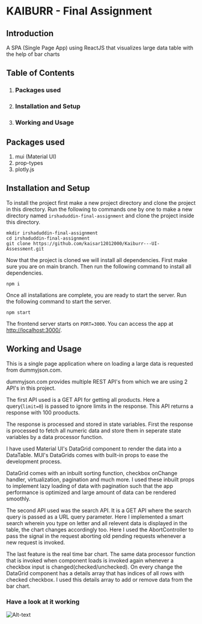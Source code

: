 # KAIBURR - Final Assignment

## Introduction

A SPA (Single Page App) using ReactJS that visualizes large data table with the help of bar charts

## Table of Contents

1. ### Packages used
2. ### Installation and Setup
3. ### Working and Usage

## Packages used

1. mui (Material UI)
2. prop-types
3. plotly.js

## Installation and Setup

To install the project first make a new project directory and clone the project in this directory.
Run the following to commands one by one to make a new directory named `irshaduddin-final-assignment` and clone the project inside this directory.
```
mkdir irshaduddin-final-assignment
cd irshaduddin-final-assignment
git clone https://github.com/kaisar12012000/Kaiburr---UI-Assessment.git
```

Now that the project is cloned we will install all dependencies. First make sure you are on main branch. Then run the following command to install all dependencies.
```
npm i
```

Once all installations are complete, you are ready to start the server. Run the following command to start the server.
```
npm start
```

The frontend server starts on `PORT=3000`. You can access the app at [http://localhost:3000/](http://localhost:3000/).

## Working and Usage

This is a single page application where on loading a large data is requested from dummyjson.com.

dummyjson.com provides multiple REST API's from which we are using 2 API's in this project.

The first API used is a GET API for getting all products. Here a query(`limit=0`) is passed to ignore limits in the response. This API returns a response with 100 prooducts.

The response is processed and stored in state variables. First the response is processed to fetch all numeric data and store them in seperate state variables by a data processor function.

I have used Material UI's DataGrid component to render the data into a DataTable. MUI's DataGrids comes with built-in props to ease the development process.

DataGrid comes with an inbuilt sorting function, checkbox onChange handler, virtualization, pagination and much more. I used these inbuilt props to implement lazy loading of data with pagination such that the app performance is optimized and large amount of data can be rendered smoothly.

The second API used was the search API. It is a GET API where the search query is passed as a URL query parameter. Here I implemented a smart search wherein you type on letter and all relevent data is displayed in the table, the chart changes accordingly too. Here I used the AbortController to pass the signal in the request aborting old pending requests whenever a new request is invoked.

The last feature is the real time bar chart. The same data processor function that is invoked when component loads is invoked again whenever a checkbox input is changed(checked/unchecked). On every change the DataGrid component has a details array that has indices of all rows with checked checkbox. I used this details array to add or remove data from the bar chart.

### Have a look at it working

![Alt-text](https://github.com/kaisar12012000/Kaiburr---UI-Assessment/blob/main/demo.gif)
